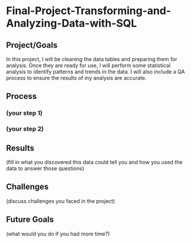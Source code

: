 # Final-Project-Transforming-and-Analyzing-Data-with-SQL

## Project/Goals
In this project, I will be cleaning the data tables and preparing them for analysis. Once they are ready for use, I will perform some statistical analysis to identify patterns and trends in the data. I will also include a QA process to ensure the results of my analysis are accurate.

## Process
### (your step 1)
### (your step 2)

## Results
(fill in what you discovered this data could tell you and how you used the data to answer those questions)

## Challenges 
(discuss challenges you faced in the project)

## Future Goals
(what would you do if you had more time?)
